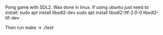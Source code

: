 Pong game with SDL2. Was done in linux. If using ubuntu just need to install: 
sudo apt install libsdl2-dev
sudo apt install libsdl2-ttf-2.0-0 libsdl2-ttf-dev

Then run make -> ./test
